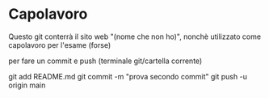 # Capolavoro

Questo git conterrà il sito web "(nome che non ho)", nonchè utilizzato come capolavoro per l'esame (forse)

per fare un commit e push
(terminale git/cartella corrente)

git add README.md
git commit -m "prova secondo commit"
git push -u origin main
